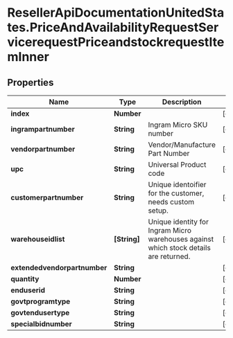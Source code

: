 # ResellerApiDocumentationUnitedStates.PriceAndAvailabilityRequestServicerequestPriceandstockrequestItemInner

## Properties

Name | Type | Description | Notes
------------ | ------------- | ------------- | -------------
**index** | **Number** |  | [optional] 
**ingrampartnumber** | **String** | Ingram Micro SKU number | [optional] 
**vendorpartnumber** | **String** | Vendor/Manufacture Part Number | [optional] 
**upc** | **String** | Universal Product code | [optional] 
**customerpartnumber** | **String** | Unique identoifier for the customer, needs custom setup. | [optional] 
**warehouseidlist** | **[String]** | Unique identity for Ingram Micro warehouses against which stock details are returned. | [optional] 
**extendedvendorpartnumber** | **String** |  | [optional] 
**quantity** | **Number** |  | [optional] 
**enduserid** | **String** |  | [optional] 
**govtprogramtype** | **String** |  | [optional] 
**govtendusertype** | **String** |  | [optional] 
**specialbidnumber** | **String** |  | [optional] 



